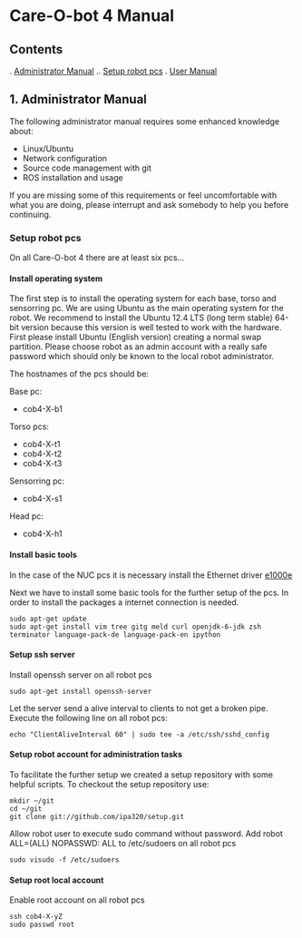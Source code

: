 # Care-O-bot 4 Manual

## Contents

. <a href="#1--Administrator Manual">Administrator Manual</a>
.. <a href="#Setup robot pcs">Setup robot pcs</a>
. <a href="#2-User Manual">User Manual</a>

## 1. Administrator Manual

The following administrator manual requires some enhanced knowledge about:
* Linux/Ubuntu
* Network configuration
* Source code management with git
* ROS installation and usage

If you are missing some of this requirements or feel uncomfortable with what you are doing, please interrupt and ask somebody to help you before continuing.

### Setup robot pcs

On all Care-O-bot 4 there are at least six pcs... 

#### Install operating system

The first step is to install the operating system for each base, torso and sensorring pc. We are using Ubuntu as the main operating system for the robot. We recommend to install the Ubuntu 12.4 LTS (long term stable) 64-bit version because this version is well tested to work with the hardware. First please install Ubuntu (English version) creating a normal swap partition. Please choose robot as an admin account with a really safe password which should only be known to the local robot administrator. 

The hostnames of the pcs should be:

Base pc:
* cob4-X-b1

Torso pcs:
* cob4-X-t1
* cob4-X-t2
* cob4-X-t3

Sensorring pc:
* cob4-X-s1

Head pc:
* cob4-X-h1

#### Install basic tools

In the case of the NUC pcs it is necessary install the Ethernet driver [e1000e](http://sourceforge.net/projects/e1000/)

Next we have to install some basic tools for the further setup of the pcs. In order to install the packages a internet connection is needed.


```
sudo apt-get update
sudo apt-get install vim tree gitg meld curl openjdk-6-jdk zsh terminator language-pack-de language-pack-en ipython
```
#### Setup ssh server

Install openssh server on all robot pcs

```
sudo apt-get install openssh-server
```
Let the server send a alive interval to clients to not get a broken pipe. Execute the following line on all robot pcs:

```
echo "ClientAliveInterval 60" | sudo tee -a /etc/ssh/sshd_config
```

#### Setup robot account for administration tasks

To facilitate the further setup we created a setup repository with some helpful scripts. To checkout the setup repository use:

```
mkdir ~/git
cd ~/git
git clone git://github.com/ipa320/setup.git
```

Allow robot user to execute sudo command without password. Add robot ALL=(ALL) NOPASSWD: ALL to /etc/sudoers on all robot pcs

```
sudo visudo -f /etc/sudoers
```

#### Setup root local account

Enable root account on all robot pcs

```
ssh cob4-X-yZ
sudo passwd root
```






